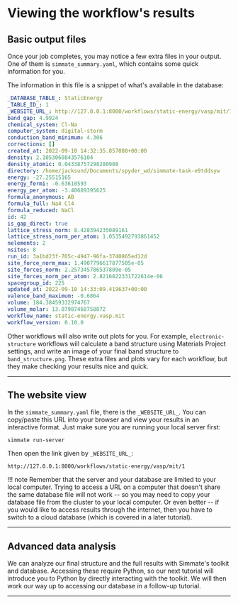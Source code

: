 
# Viewing the workflow's results


## Basic output files

Once your job completes, you may notice a few extra files in your output. One of them is `simmate_summary.yaml`, which contains some quick information for you.

The information in this file is a snippet of what's available in the database:
``` yaml
_DATABASE_TABLE_: StaticEnergy
_TABLE_ID_: 1
_WEBSITE_URL_: http://127.0.0.1:8000/workflows/static-energy/vasp/mit/1
band_gap: 4.9924
chemical_system: Cl-Na
computer_system: digital-storm
conduction_band_minimum: 4.306
corrections: []
created_at: 2022-09-10 14:32:35.857088+00:00
density: 2.1053060843576104
density_atomic: 0.04338757298280908
directory: /home/jacksund/Documents/spyder_wd/simmate-task-e9tddsyw
energy: -27.25515165
energy_fermi: -0.63610593
energy_per_atom: -3.40689395625
formula_anonymous: AB
formula_full: Na4 Cl4
formula_reduced: NaCl
id: 42
is_gap_direct: true
lattice_stress_norm: 8.428394235089161
lattice_stress_norm_per_atom: 1.0535492793861452
nelements: 2
nsites: 8
run_id: 3a1bd23f-705c-4947-96fa-3740865ed12d
site_force_norm_max: 1.4907796617877505e-05
site_forces_norm: 2.257345786537809e-05
site_forces_norm_per_atom: 2.8216822331722614e-06
spacegroup_id: 225
updated_at: 2022-09-10 14:33:09.419637+00:00
valence_band_maximum: -0.6864
volume: 184.38459332974767
volume_molar: 13.87987468758872
workflow_name: static-energy.vasp.mit
workflow_version: 0.10.0
```

Other workflows will also write out plots for you. For example, `electronic-structure` workflows will calculate a band structure using Materials Project settings, and write an image of your final band structure to `band_structure.png`. These extra files and plots vary for each workflow, but they make checking your results nice and quick.

----------------------------------------------------------------------

## The website view

In the `simmate_summary.yaml` file, there is the `_WEBSITE_URL_`. You can copy/paste this URL into your browser and view your results in an interactive format. Just make sure you are running your local server first:

``` shell
simmate run-server
```

Then open the link given by `_WEBSITE_URL_`:

```
http://127.0.0.1:8000/workflows/static-energy/vasp/mit/1
```

!!! note
    Remember that the server and your database are limited to your local computer. Trying to access a URL on a computer that doesn't share the same database file will not work -- so you may need to copy your database file from the cluster to your local computer. Or even better -- if you would like to access results through the internet, then you have to switch to a cloud database (which is covered in a later tutorial).

----------------------------------------------------------------------

## Advanced data analysis

We can analyze our final structure and the full results with Simmate's toolkit and database. Accessing these require Python, so our next tutorial will introduce you to Python by directly interacting with the toolkit. We will then work our way up to accessing our database in a follow-up tutorial.

----------------------------------------------------------------------

